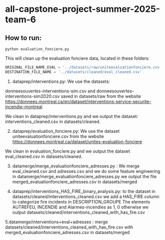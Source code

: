 

# all-capstone-project-summer-2025-team-6

## How to run:
```commandline
python evaluation_fonciere.py
```

This will clean up the evaluation fonciere data, located in these folders:

```python
ORIGINAL_FILE_NAME_EVAL = '../datasets/raw/uniteevaluationfonciere.csv'
DESTINATION_FILE_NAME = '../datasets/cleaned/eval_cleaned.csv'
```

1. dataprep/interventions.py:                                                                       We use the datasets:

donneesouvertes-interventions-sim.csv and donneesouvertes-interventions-sim2020.csv saved in datasets/raw from the website https://donnees.montreal.ca/en/dataset/interventions-service-securite-incendie-montreal

We clean in dataprep/interventions.py and we output the dataset:  interventions_cleaned.csv in datasets/cleaned.


2. dataprep/evaluation_fonciere.py:  We use the dataset uniteevaluationfonciere.csv from the website https://donnees.montreal.ca/dataset/unites-evaluation-fonciere 

We clean in evaluation_fonciere.py and we output the dataset eval_cleaned.csv in datasets/cleaned.

3. datamerge/merge_evaluationfonciere_adresses.py : We merge eval_cleaned.csv and adresses.csv and we do some feature engineering in datamerge/merge_evaluationfonciere_adresses.py we output the file merged_evaluationfonciere_adresses.csv  in datasets/merged

 

4. dataprep/interventions_HAS_FIRE_binary_analysis.py:  to the dataset in datasets/cleaned/interventions_cleaned.csv   we add a HAS_FIRE column to categorize fire incidents  in DESCRIPTION_GROUPE The elements AUTREFEU, INCENDIE and Alarmes-incendies as  1,  0 otherwise   we output datasets/cleaned/interventions_cleaned_with_has_fire.csv

5.datamerge/interventions+eval+adresses  : merge  datasets/cleaned/interventions_cleaned_with_has_fire.csv  with merged_evaluationfonciere_adresses.csv  in datasets/merged    

